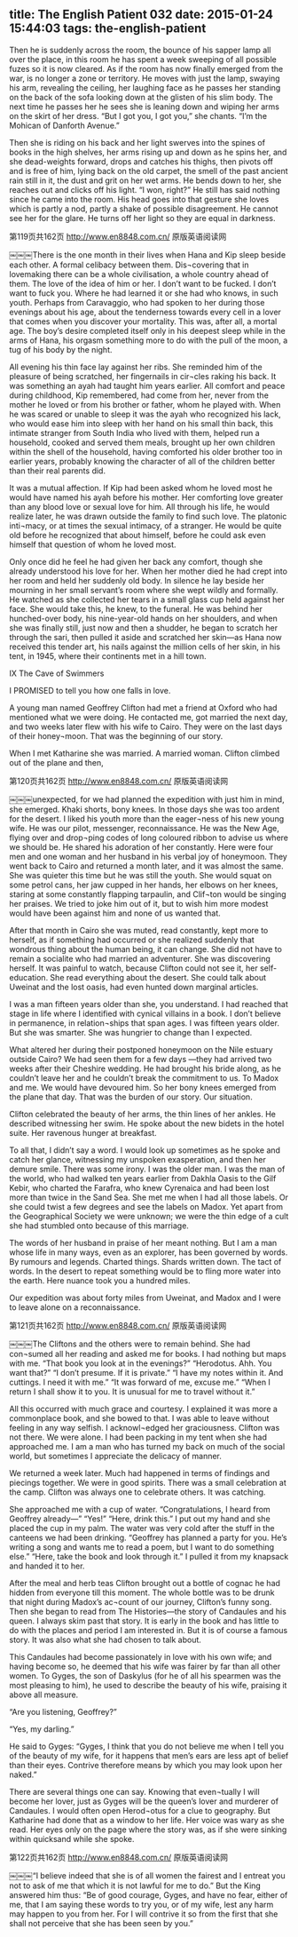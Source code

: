 title: The English Patient 032
date: 2015-01-24 15:44:03
tags: the-english-patient
---

Then he is suddenly across the room, the bounce of his sapper lamp all over the place, in this room he has spent a week sweeping of all possible fuzes so it is now cleared. As if the room has now finally emerged from the war, is no longer a zone or territory. He moves with just the lamp, swaying his arm, revealing the ceiling, her laughing face as he passes her standing on the back of the sofa looking down at the glisten of his slim body. The next time he passes her he sees she is leaning down and wiping her arms on the skirt of her dress. “But I got you, I got you,” she chants. “I’m the Mohican of Danforth Avenue.”

Then she is riding on his back and her light swerves into the spines of books in the high shelves, her arms rising up and down as he spins her, and she dead-weights forward, drops and catches his thighs, then pivots off and is free of him, lying back on the old carpet, the smell of the past ancient rain still in it, the dust and grit on her wet arms. He bends down to her, she reaches out and clicks off his light. “I won, right?” He still has said nothing since he came into the room. His head goes into that gesture she loves which is partly a nod, partly a shake of possible disagreement. He cannot see her for the glare. He turns off her light so they are equal in darkness.

第119页共162页 http://www.en8848.com.cn/ 原版英语阅读网

￼￼￼There is the one month in their lives when Hana and Kip sleep beside each other. A formal celibacy between them. Dis¬covering that in lovemaking there can be a whole civilisation, a whole country ahead of them. The love of the idea of him or her. I don’t want to be fucked. I don’t want to fuck you. Where he had learned it or she had who knows, in such youth. Perhaps from Caravaggio, who had spoken to her during those evenings about his age, about the tenderness towards every cell in a lover that comes when you discover your mortality. This was, after all, a mortal age. The boy’s desire completed itself only in his deepest sleep while in the arms of Hana, his orgasm something more to do with the pull of the moon, a tug of his body by the night.

All evening his thin face lay against her ribs. She reminded him of the pleasure of being scratched, her fingernails in cir¬cles raking his back. It was something an ayah had taught him years earlier. All comfort and peace during childhood, Kip remembered, had come from her, never from the mother he loved or from his brother or father, whom he played with. When he was scared or unable to sleep it was the ayah who recognized his lack, who would ease him into sleep with her hand on his small thin back, this intimate stranger from South India who lived with them, helped run a household, cooked and served them meals, brought up her own children within the shell of the household, having comforted his older brother too in earlier years, probably knowing the character of all of the children better than their real parents did.

It was a mutual affection. If Kip had been asked whom he loved most he would have named his ayah before his mother. Her comforting love greater than any blood love or sexual love for him. All through his life, he would realize later, he was drawn outside the family to find such love. The platonic inti¬macy, or at times the sexual intimacy, of a stranger. He would be quite old before he recognized that about himself, before he could ask even himself that question of whom he loved most.

Only once did he feel he had given her back any comfort, though she already understood his love for her. When her mother died he had crept into her room and held her suddenly old body. In silence he lay beside her mourning in her small servant’s room where she wept wildly and formally. He watched as she collected her tears in a small glass cup held against her face. She would take this, he knew, to the funeral. He was behind her hunched-over body, his nine-year-old hands on her shoulders, and when she was finally still, just now and then a shudder, he began to scratch her through the sari, then pulled it aside and scratched her skin—as Hana now received this tender art, his nails against the million cells of her skin, in his tent, in 1945, where their continents met in a hill town.

IX The Cave of Swimmers

I PROMISED to tell you how one falls in love.

A young man named Geoffrey Clifton had met a friend at Oxford who had mentioned what we were doing. He contacted me, got married the next day, and two weeks later flew with his wife to Cairo. They were on the last days of their honey¬moon. That was the beginning of our story.

When I met Katharine she was married. A married woman. Clifton climbed out of the plane and then,

第120页共162页 http://www.en8848.com.cn/ 原版英语阅读网

￼￼￼unexpected, for we had planned the expedition with just him in mind, she emerged. Khaki shorts, bony knees. In those days she was too ardent for the desert. I liked his youth more than the eager¬ness of his new young wife. He was our pilot, messenger, reconnaissance. He was the New Age, flying over and drop¬ping codes of long coloured ribbon to advise us where we should be. He shared his adoration of her constantly. Here were four men and one woman and her husband in his verbal joy of honeymoon. They went back to Cairo and returned a month later, and it was almost the same. She was quieter this time but he was still the youth. She would squat on some petrol cans, her jaw cupped in her hands, her elbows on her knees, staring at some constantly flapping tarpaulin, and Clif¬ton would be singing her praises. We tried to joke him out of it, but to wish him more modest would have been against him and none of us wanted that.

After that month in Cairo she was muted, read constantly, kept more to herself, as if something had occurred or she realized suddenly that wondrous thing about the human being, it can change. She did not have to remain a socialite who had married an adventurer. She was discovering herself. It was painful to watch, because Clifton could not see it, her self-education. She read everything about the desert. She could talk about Uweinat and the lost oasis, had even hunted down marginal articles.

I was a man fifteen years older than she, you understand. I had reached that stage in life where I identified with cynical villains in a book. I don’t believe in permanence, in relation¬ships that span ages. I was fifteen years older. But she was smarter. She was hungrier to change than I expected.

What altered her during their postponed honeymoon on the Nile estuary outside Cairo? We had seen them for a few days —they had arrived two weeks after their Cheshire wedding. He had brought his bride along, as he couldn’t leave her and he couldn’t break the commitment to us. To Madox and me. We would have devoured him. So her bony knees emerged from the plane that day. That was the burden of our story. Our situation.

Clifton celebrated the beauty of her arms, the thin lines of her ankles. He described witnessing her swim. He spoke about the new bidets in the hotel suite. Her ravenous hunger at breakfast.

To all that, I didn’t say a word. I would look up sometimes as he spoke and catch her glance, witnessing my unspoken exasperation, and then her demure smile. There was some irony. I was the older man. I was the man of the world, who had walked ten years earlier from Dakhla Oasis to the Gilf Kebir, who charted the Farafra, who knew Cyrenaica and had been lost more than twice in the Sand Sea. She met me when I had all those labels. Or she could twist a few degrees and see the labels on Madox. Yet apart from the Geographical Society we were unknown; we were the thin edge of a cult she had stumbled onto because of this marriage.

The words of her husband in praise of her meant nothing. But I am a man whose life in many ways, even as an explorer, has been governed by words. By rumours and legends. Charted things. Shards written down. The tact of words. In the desert to repeat something would be to fling more water into the earth. Here nuance took you a hundred miles.

Our expedition was about forty miles from Uweinat, and Madox and I were to leave alone on a reconnaissance.

第121页共162页 http://www.en8848.com.cn/ 原版英语阅读网

￼￼￼The Cliftons and the others were to remain behind. She had con¬sumed all her reading and asked me for books. I had nothing but maps with me. “That book you look at in the evenings?” “Herodotus. Ahh. You want that?” “I don’t presume. If it is private.” “I have my notes within it. And cuttings. I need it with me.” “It was forward of me, excuse me.” “When I return I shall show it to you. It is unusual for me to travel without it.”

All this occurred with much grace and courtesy. I explained it was more a commonplace book, and she bowed to that. I was able to leave without feeling in any way selfish. I acknowl¬edged her graciousness. Clifton was not there. We were alone. I had been packing in my tent when she had approached me. I am a man who has turned my back on much of the social world, but sometimes I appreciate the delicacy of manner.

We returned a week later. Much had happened in terms of findings and piecings together. We were in good spirits. There was a small celebration at the camp. Clifton was always one to celebrate others. It was catching.

She approached me with a cup of water. “Congratulations, I heard from Geoffrey already—” “Yes!” “Here, drink this.” I put out my hand and she placed the cup in my palm. The water was very cold after the stuff in the canteens we had been drinking. “Geoffrey has planned a party for you. He’s writing a song and wants me to read a poem, but I want to do something else.” “Here, take the book and look through it.” I pulled it from my knapsack and handed it to her.

After the meal and herb teas Clifton brought out a bottle of cognac he had hidden from everyone till this moment. The whole bottle was to be drunk that night during Madox’s ac¬count of our journey, Clifton’s funny song. Then she began to read from The Histories—the story of Candaules and his queen. I always skim past that story. It is early in the book and has little to do with the places and period I am interested in. But it is of course a famous story. It was also what she had chosen to talk about.

This Candaules had become passionately in love with his own wife; and having become so, he deemed that his wife was fairer by far than all other women. To Gyges, the son of Daskylus (for he of all his spearmen was the most pleasing to him), he used to describe the beauty of his wife, praising it above all measure.

“Are you listening, Geoffrey?”

“Yes, my darling.”

He said to Gyges: “Gyges, I think that you do not believe me when I tell you of the beauty of my wife, for it happens that men’s ears are less apt of belief than their eyes. Contrive therefore means by which you may look upon her naked.”

There are several things one can say. Knowing that even¬tually I will become her lover, just as Gyges will be the queen’s lover and murderer of Candaules. I would often open Herod¬otus for a clue to geography. But Katharine had done that as a window to her life. Her voice was wary as she read. Her eyes only on the page where the story was, as if she were sinking within quicksand while she spoke.

第122页共162页 http://www.en8848.com.cn/ 原版英语阅读网

￼￼￼“I believe indeed that she is of all women the fairest and I entreat you not to ask of me that which it is not lawful for me to do.” But the King answered him thus: “Be of good courage, Gyges, and have no fear, either of me, that I am saying these words to try you, or of my wife, lest any harm may happen to you from her. For I will contrive it so from the first that she shall not perceive that she has been seen by you.”

